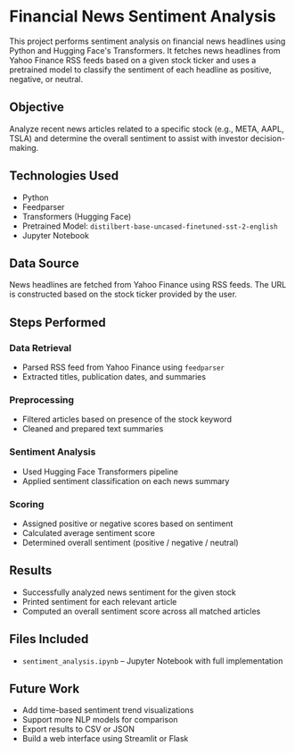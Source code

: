 # Financial News Sentiment Analysis

This project performs sentiment analysis on financial news headlines using Python and Hugging Face's Transformers. It fetches news headlines from Yahoo Finance RSS feeds based on a given stock ticker and uses a pretrained model to classify the sentiment of each headline as positive, negative, or neutral.

## Objective

Analyze recent news articles related to a specific stock (e.g., META, AAPL, TSLA) and determine the overall sentiment to assist with investor decision-making.

## Technologies Used

- Python  
- Feedparser  
- Transformers (Hugging Face)  
- Pretrained Model: `distilbert-base-uncased-finetuned-sst-2-english`  
- Jupyter Notebook  

## Data Source

News headlines are fetched from Yahoo Finance using RSS feeds. The URL is constructed based on the stock ticker provided by the user.

## Steps Performed

### Data Retrieval
- Parsed RSS feed from Yahoo Finance using `feedparser`
- Extracted titles, publication dates, and summaries

### Preprocessing
- Filtered articles based on presence of the stock keyword
- Cleaned and prepared text summaries

### Sentiment Analysis
- Used Hugging Face Transformers pipeline
- Applied sentiment classification on each news summary

### Scoring
- Assigned positive or negative scores based on sentiment
- Calculated average sentiment score
- Determined overall sentiment (positive / negative / neutral)

## Results

- Successfully analyzed news sentiment for the given stock
- Printed sentiment for each relevant article
- Computed an overall sentiment score across all matched articles

## Files Included

- `sentiment_analysis.ipynb` – Jupyter Notebook with full implementation

## Future Work

- Add time-based sentiment trend visualizations
- Support more NLP models for comparison
- Export results to CSV or JSON
- Build a web interface using Streamlit or Flask
